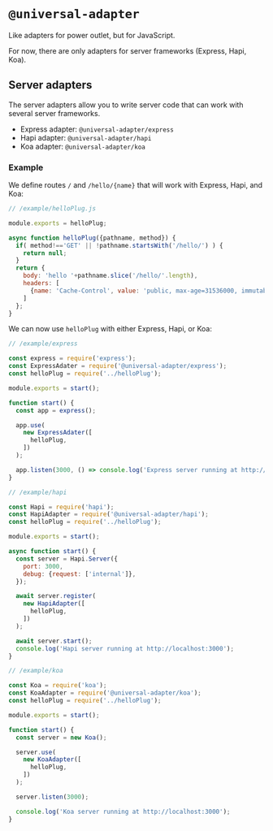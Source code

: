 <!---






    WARNING, READ THIS.
    This is a computed file. Do not edit.
    Edit `/readme.template.md` instead.












    WARNING, READ THIS.
    This is a computed file. Do not edit.
    Edit `/readme.template.md` instead.












    WARNING, READ THIS.
    This is a computed file. Do not edit.
    Edit `/readme.template.md` instead.












    WARNING, READ THIS.
    This is a computed file. Do not edit.
    Edit `/readme.template.md` instead.












    WARNING, READ THIS.
    This is a computed file. Do not edit.
    Edit `/readme.template.md` instead.






-->

# `@universal-adapter`

Like adapters for power outlet, but for JavaScript.

For now, there are only adapters for server frameworks (Express, Hapi, Koa).

## Server adapters

The server adapters allow you to write server code that can work with several server frameworks.

 - Express adapter: `@universal-adapter/express`
 - Hapi adapter: `@universal-adapter/hapi`
 - Koa adapter: `@universal-adapter/koa`

### Example

We define routes `/` and `/hello/{name}` that will work with Express, Hapi, and Koa:

~~~js
// /example/helloPlug.js

module.exports = helloPlug;

async function helloPlug({pathname, method}) {
  if( method!=='GET' || !pathname.startsWith('/hello/') ) {
    return null;
  }
  return {
    body: 'hello '+pathname.slice('/hello/'.length),
    headers: [
      {name: 'Cache-Control', value: 'public, max-age=31536000, immutable'}
    ]
  };
}
~~~

We can now use `helloPlug` with either Express, Hapi, or Koa:

~~~js
// /example/express

const express = require('express');
const ExpressAdater = require('@universal-adapter/express');
const helloPlug = require('../helloPlug');

module.exports = start();

function start() {
  const app = express();

  app.use(
    new ExpressAdater([
      helloPlug,
    ])
  );

  app.listen(3000, () => console.log('Express server running at http://localhost:3000'));
}
~~~
~~~js
// /example/hapi

const Hapi = require('hapi');
const HapiAdapter = require('@universal-adapter/hapi');
const helloPlug = require('../helloPlug');

module.exports = start();

async function start() {
  const server = Hapi.Server({
    port: 3000,
    debug: {request: ['internal']},
  });

  await server.register(
    new HapiAdapter([
      helloPlug,
    ])
  );

  await server.start();
  console.log('Hapi server running at http://localhost:3000');
}
~~~
~~~js
// /example/koa

const Koa = require('koa');
const KoaAdapter = require('@universal-adapter/koa');
const helloPlug = require('../helloPlug');

module.exports = start();

function start() {
  const server = new Koa();

  server.use(
    new KoaAdapter([
      helloPlug,
    ])
  );

  server.listen(3000);

  console.log('Koa server running at http://localhost:3000');
}
~~~

<!---






    WARNING, READ THIS.
    This is a computed file. Do not edit.
    Edit `/readme.template.md` instead.












    WARNING, READ THIS.
    This is a computed file. Do not edit.
    Edit `/readme.template.md` instead.












    WARNING, READ THIS.
    This is a computed file. Do not edit.
    Edit `/readme.template.md` instead.












    WARNING, READ THIS.
    This is a computed file. Do not edit.
    Edit `/readme.template.md` instead.












    WARNING, READ THIS.
    This is a computed file. Do not edit.
    Edit `/readme.template.md` instead.






-->
